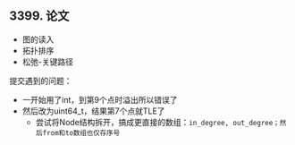 

## 3399. 论文


- 图的读入
- 拓扑排序
- 松弛-关键路径


提交遇到的问题：

- 一开始用了int，到第9个点时溢出所以错误了
- 然后改为uint64_t，结果第7个点就TLE了
  - 尝试将Node结构拆开，搞成更直接的数组：`in_degree, out_degree；然后from和to数组也仅存序号`
